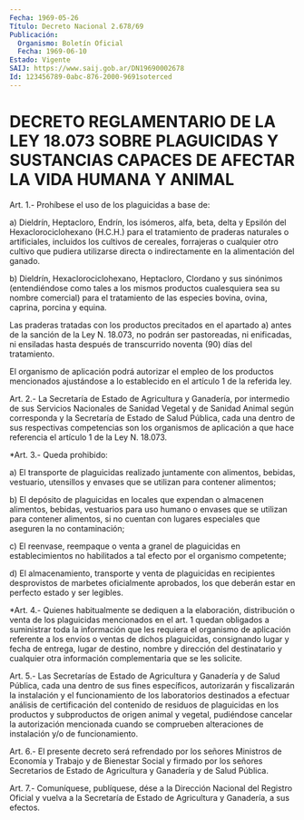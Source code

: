 ```yaml
---
Fecha: 1969-05-26
Título: Decreto Nacional 2.678/69
Publicación:
  Organismo: Boletín Oficial
  Fecha: 1969-06-10
Estado: Vigente
SAIJ: https://www.saij.gob.ar/DN19690002678
Id: 123456789-0abc-876-2000-9691soterced
---
```

# DECRETO REGLAMENTARIO DE LA LEY 18.073 SOBRE PLAGUICIDAS Y SUSTANCIAS CAPACES DE AFECTAR LA VIDA HUMANA Y ANIMAL

<a id="1"></a>
Art.  1.-  Prohíbese el uso de los plaguicidas a base de:

a) Dieldrín, Heptacloro,  Endrín, los isómeros, alfa, beta, delta y Epsilón del Hexaclorociclohexano  (H.C.H.)  para  el tratamiento de praderas  naturales  o  artificiales,  incluidos  los  cultivos  de cereales,    forrajeras   o  cualquier  otro  cultivo  que  pudiera utilizarse directa o indirectamente  en la alimentación del ganado.

b)  Dieldrín,  Hexaclorociclohexano,  Heptacloro,  Clordano  y  sus sinónimos  (entendiéndose  como  tales  a  los    mismos  productos cualesquiera  sea su nombre comercial) para el tratamiento  de  las especies bovina, ovina, caprina, porcina y equina.

Las praderas tratadas  con  los productos precitados en el apartado a)  antes  de  la  sanción de la  Ley  N.  18.073,  no  podrán  ser pastoreadas,  ni  enificadas,    ni   ensiladas  hasta  después  de transcurrido noventa (90) días del tratamiento.

El  organismo  de  aplicación  podrá autorizar  el  empleo  de  los productos mencionados ajustándose  a  lo establecido en el artículo 1 de la referida ley.

<a id="2"></a>
Art.  2.-  La Secretaría de Estado de Agricultura y Ganadería, por intermedio de  sus Servicios Nacionales de Sanidad Vegetal y de Sanidad Animal según  corresponda  y  la  Secretaría  de  Estado de Salud Pública, cada una dentro de sus respectivas competencias  son los  organismos  de  aplicación a que hace referencia el artículo 1 de la Ley N. 18.073.

<a id="3"></a>
*Art. 3.- Queda prohibido:

a)    El    transporte  de  plaguicidas  realizado  juntamente  con alimentos,  bebidas,    vestuario,  utensillos  y  envases  que  se utilizan para contener alimentos;

b) El depósito de plaguicidas  en  locales que expendan o almacenen alimentos, bebidas, vestuarios para  uso  humano  o  envases que se utilizan  para  contener  alimentos,  si  no  cuentan  con  lugares especiales que aseguren la no contaminación;

c)  El  reenvase,  reempaque  o  venta  a  granel de plaguicidas en establecimientos  no  habilitados  a tal efecto  por  el  organismo competente;

d)  El  almacenamiento,  transporte  y  venta   de  plaguicidas  en recipientes  desprovistos de marbetes oficialmente  aprobados,  los que deberán estar en perfecto estado y ser legibles.

<a id="4"></a>
*Art.  4.- Quienes habitualmente se dediquen a la elaboración, distribución  o  venta  de los plaguicidas mencionados en el art. 1 quedan  obligados  a  suministrar   toda  la  información  que  les requiera  el  organismo de aplicación  referente  a  los  envíos  o ventas  de  dichos   plaguicidas,  consignando  lugar  y  fecha  de entrega, lugar de destino,  nombre  y  dirección del destinatario y cualquier  otra información complementaria  que  se  les  solicite.

<a id="5"></a>
Art. 5.- Las Secretarías de Estado de Agricultura y Ganadería y de Salud  Pública,  cada  una  dentro  de  sus  fines  específicos, autorizarán  y  fiscalizarán la instalación y el funcionamiento  de los laboratorios  destinados  a  efectuar análisis de certificación del  contenido  de  residuos  de plaguicidas  en  los  productos  y subproductos de origen animal y  vegetal,  pudiéndose  cancelar  la autorización   mencionada  cuando  se  comprueben  alteraciones  de instalación y/o de funcionamiento.

<a id="6"></a>
Art.  6.-  El presente decreto será refrendado por los señores Ministros de Economía  y  Trabajo  y  de Bienestar Social y firmado por los señores Secretarios de Estado de  Agricultura y Ganadería y de Salud Pública.

<a id="7"></a>
Art. 7.- Comuníquese, publíquese, dése a la Dirección Nacional del Registro  Oficial  y  vuelva  a  la  Secretaría  de  Estado  de Agricultura y Ganadería, a sus efectos.